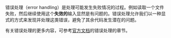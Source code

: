 错误处理（error handling）是处理可能发生失败情况的过程。例如读取一个文件失败，然后继续使用这个**失效的**输入显然是有问题的。错误处理允许我们以一种显式的方式来发现并处理这类错误，避免了其余代码发生潜在的问题。

有关错误处理的更多内容，可参考[官方文档][book]的错误处理的章节。

[book]: https://doc.rust-lang.org/book/error-handling.html
